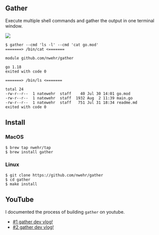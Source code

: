 ## Gather

Execute multiple shell commands and gather the output in one terminal window.

![](https://drone.errorcode.io/api/badges/natewehr/gather/status.svg)

```
$ gather --cmd 'ls -l' --cmd 'cat go.mod'
=======> /bin/cat <=======

module github.com/nwehr/gather

go 1.18
exited with code 0

=======> /bin/ls <=======

total 24
-rw-r--r--  1 natewehr  staff    40 Jul 30 14:01 go.mod
-rw-r--r--  1 natewehr  staff  1932 Aug  2 11:39 main.go
-rw-r--r--  1 natewehr  staff   751 Jul 31 18:34 readme.md
exited with code 0
```

## Install
### MacOS

```
$ brew tap nwehr/tap
$ brew install gather
```
### Linux

```
$ git clone https://github.com/nwehr/gather
$ cd gather
$ make install
```

## YouTube

I documented the process of building `gather` on youtube. 

* [#1 gather dev vlog!](https://www.youtube.com/watch?v=s8CkL0WU1s0)
* [#2 gather dev vlog!](https://www.youtube.com/watch?v=2FIvfAAPDOg)